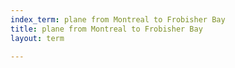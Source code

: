 ```yaml
---
index_term: plane from Montreal to Frobisher Bay
title: plane from Montreal to Frobisher Bay
layout: term

---
```


